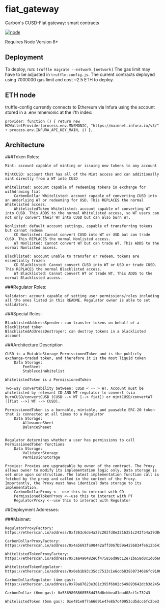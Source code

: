# fiat_gateway
Carbon's CUSD-Fiat gateway: smart contracts

[![node](https://img.shields.io/badge/Node-v8.11.4-brightgreen.svg)](https://github.com/stablecarbon/fiat_gateway)

Requires Node Version 8+

## Deployment
To deploy, run:
`truffle migrate --network [network]`
The gas limit may have to be adjusted in `truffle-config.js`.
The current contracts deployed using 7000000 gas limit and cost ~2.5 ETH to deploy.

## ETH node
truffle-config currently connects to Ethereum via Infura using the account stored in a .env mnemonic at the i'th index: 

`provider: function () {
        return new HDWalletProvider(process.env.MNEMONIC, "https://mainnet.infura.io/v3/" + process.env.INFURA_API_KEY_MAIN, i)
      },`

## Architecture
###Token Roles:

	Mint: account capable of minting or issuing new tokens to any account

	MintCUSD: account that has all of the Mint access and can additionally mint directly from a WT into CUSD

	Whitelisted: account capable of redeeming tokens in exchange for withdrawing fiat
		CarbonDollar Whitelisted: account capable of converting CUSD into an underlying WT or redeeming for USD. This REPLACES the normal Whitelisted access.
		WhitelistedToken Whitelisted: account capable of converting WT into CUSD. This ADDS to the normal Whitelisted access, so WT users can not only convert their WT into CUSD but can also burn WT.

	Nonlisted: default account settings, capable of transferring tokens but cannot redeem
		CD Nonlisted: Cannot convert CUSD into WT or USD but can trade CUSD. This REPLACES the normal Nonlisted access.
		WT Nonlisted: Cannot convert WT but can trade WT. This ADDS to the normal Nonlisted access.

	Blacklisted: account unable to transfer or redeem, tokens are essentially frozen
		CD Blacklisted: Cannot convert CUSD into WT or USD or trade CUSD. This REPLACES the normal Blacklisted access.
		WT Blacklisted: Cannot convert WT or trade WT. This ADDS to the normal Blacklisted access.

###Regulator Roles:

	Validator: account capable of setting user permissions/roles including all the ones listed in this README. Regulator owner is able to set validators.

###Special Roles:

	BlacklistedAddressSpender: can transfer tokens on behalf of a blacklisted token
	BlacklistedAddressDestroyer: can destroy tokens in a blacklisted account

###Architecture Description

	CUSD is a MutableStorage PermissionedToken and is the publicly exchange-traded token, and therefore it is the most liquid token
		Data Storage:
			FeeSheet
			StablecoinWhitelist

	WhitelistedToken is a PermissionedToken

	Two-way convertability between: CUSD < -- > WT. Account must be whitelisted by relevant CD AND WT regulator to convert (via burnCUSD/convertCUSD (CUSD --> WT [--> fiat]) or mintCUSD/convertWT ([fiat -->] WT --> CUSD).

	PermissionedToken is a burnable, mintable, and pausable ERC-20 token that is connected at all times to a Regulator
		Data Storage:
			AllowanceSheet
			BalanceSheeet


	Regulator determines whether a user has permissions to call PermissionedToken functions
		Data Storage:
			ValidatorStorage
			PermissionStorage

	Proxies: Proxies are upgradeable by owner of the contract. The Proxy allows owner to modify its implementation logic only. Data storage is set once upon construction. The latest implementation function call is fetched by the proxy and called in the context of the Proxy. Importantly, the Proxy must have identical data storage to its implementation.
		CarbonDollarProxy <-- use this to interact with CD
		PermissionedTokenProxy <--use this to interact with PT
		RegulatorProxy <--use this to interact with Regulator

##Deployment Addresses:

###Mainnet:

	RegulatorProxyFactory: https://etherscan.io/address/0xf363c6de4a27c202fd8e3216351c242fb4a39d8c

	CarbonDollarProxyFactory:  https://etherscan.io/address/0x4a5693fa90442aff3067b59a4256834fe612b541

	WhitelistedTokenProxyFactory: https://etherscan.io/address/0x3aa4a0482e6f475856d98c12e71b658d0c1d0b68

	WhitelistedTokenRegulator: https://etherscan.io/address/0x0eb1b93c35dc7513c1e6cd683850734686fc9106

	CarbonDollarRegulator (4mm gas): https://etherscan.io/address/0x78a87623e381c395f6b02c649893642dcb3d245e

	CarbonDollar (6mm gas): 0x5369808868556d476d0ebbea81ead08cf1c73243

	WhitelistedToken (5mm gas): 0xe481e0f7a66691e47e8b7c40953cd5dcc6fc2be3

